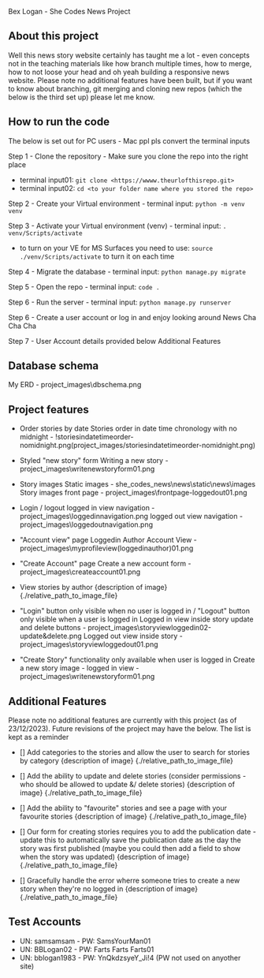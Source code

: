 Bex Logan - She Codes News Project

## About this project
Well this news story website certainly has taught me a lot - even concepts not in the teaching materials like how branch multiple times, how to merge, how to not loose your head and oh yeah building a responsive news website. Please note no additional features have been built, but if you want to know about branching, git merging and cloning new repos (which the below is the third set up) please let me know.

## How to run the code
The below is set out for PC users - Mac ppl pls convert the terminal inputs

Step 1 - Clone the repository - Make sure you clone the repo into the right place
- terminal input01: `git clone <https://wwww.theurlofthisrepo.git>`
- terminal input02: `cd <to your folder name where you stored the repo>`

Step 2 - Create your Virtual environment - terminal input: `python -m venv venv`

Step 3 - Activate your Virtual environment (venv) - terminal input: `. venv/Scripts/activate`
- to turn on your VE for MS Surfaces you need to use: `source ./venv/Scripts/activate` to turn it on each time

Step 4 - Migrate the database - terminal input: `python manage.py migrate`

Step 5 - Open the repo - terminal input: `code .`

Step 6 - Run the server - terminal input: `python manage.py runserver`

Step 6 - Create a user account or log in and enjoy looking around News Cha Cha Cha

Step 7 - User Account details provided below Additional Features

## Database schema
My ERD - project_images\dbschema.png

## Project features
- Order stories by date
Stories order in date time chronology with no midnight - !storiesindatetimeorder-nomidnight.png(project_images/storiesindatetimeorder-nomidnight.png)

- Styled "new story" form
Writing a new story - project_images\writenewstoryform01.png

- Story images
Static images - she_codes_news\news\static\news\images
Story images front page - project_images\frontpage-loggedout01.png

- Login / logout
logged in view navigation - project_images\loggedinnavigation.png
logged out view navigation - project_images\loggedoutnavigation.png

- "Account view" page
Loggedin Author Account View - project_images\myprofileview(loggedinauthor)01.png

- "Create Account" page
Create a new account form - project_images\createaccount01.png

- View stories by author
{description of image} {./relative_path_to_image_file}

- "Login" button only visible when no user is logged in / "Logout" button only visible when a user is logged in
Logged in view inside story update and delete buttons - project_images\storyviewloggedin02-update&delete.png
Logged out view inside story - project_images\storyviewloggedout01.png

- "Create Story" functionality only available when user is logged in
Create a new story image - logged in view - project_images\writenewstoryform01.png

## Additional Features
Please note no additional features are currently with this project (as of 23/12/2023). Future revisions of the project may have the below. The list is kept as a reminder

- [] Add categories to the stories and allow the user to search for stories by category
{description of image} {./relative_path_to_image_file}

- [] Add the ability to update and delete stories (consider permissions - who should be allowed to update &/ delete stories)
{description of image} {./relative_path_to_image_file}

- [] Add the ability to "favourite" stories and see a page with your favourite stories
{description of image} {./relative_path_to_image_file}

- [] Our form for creating stories requires you to add the publication date - update this to automatically save the publication date as the day the story was first published (maybe you could then add a field to show when the story was updated)
{description of image} {./relative_path_to_image_file}

- [] Gracefully handle the error wherre someone tries to create a new story when they're no logged in
{description of image} {./relative_path_to_image_file}

## Test Accounts
- UN: samsamsam - PW: SamsYourMan01
- UN: BBLogan02 - PW: Farts Farts Farts01
- UN: bblogan1983 - PW: YnQkdzsyeY_Ji!4 (PW not used on anyother site)
